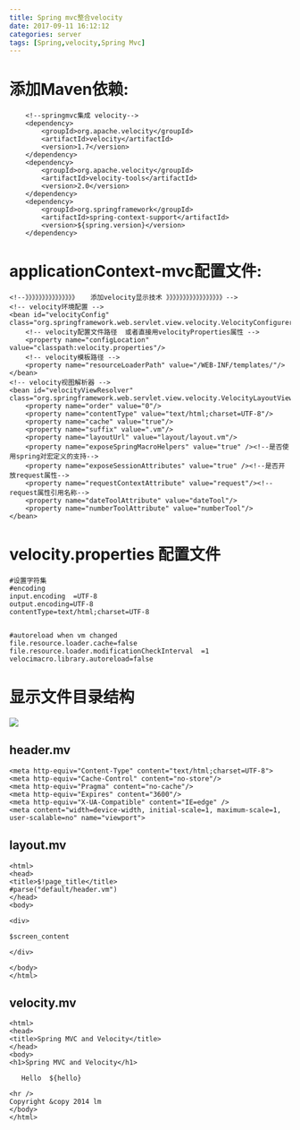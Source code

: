 ```yaml
---
title: Spring mvc整合velocity
date: 2017-09-11 16:12:12
categories: server
tags: [Spring,velocity,Spring Mvc] 
---
```

# 添加Maven依赖: #
        <!--springmvc集成 velocity-->
        <dependency>
            <groupId>org.apache.velocity</groupId>
            <artifactId>velocity</artifactId>
            <version>1.7</version>
        </dependency>
        <dependency>
            <groupId>org.apache.velocity</groupId>
            <artifactId>velocity-tools</artifactId>
            <version>2.0</version>
        </dependency>
        <dependency>
            <groupId>org.springframework</groupId>
            <artifactId>spring-context-support</artifactId>
            <version>${spring.version}</version>
        </dependency>

# applicationContext-mvc配置文件: #
    <!--》》》》》》》》》》》》》》》   添加velocity显示技术 》》》》》》》》》》》》》》》》》-->
    <!-- velocity环境配置 -->
    <bean id="velocityConfig" class="org.springframework.web.servlet.view.velocity.VelocityConfigurer">
        <!-- velocity配置文件路径  或者直接用velocityProperties属性 -->
        <property name="configLocation" value="classpath:velocity.properties"/>
        <!-- velocity模板路径 -->
        <property name="resourceLoaderPath" value="/WEB-INF/templates/"/>
    </bean>
    <!-- velocity视图解析器 -->
    <bean id="velocityViewResolver" class="org.springframework.web.servlet.view.velocity.VelocityLayoutViewResolver">
        <property name="order" value="0"/>
        <property name="contentType" value="text/html;charset=UTF-8"/>
        <property name="cache" value="true"/>
        <property name="suffix" value=".vm"/>
        <property name="layoutUrl" value="layout/layout.vm"/>
        <property name="exposeSpringMacroHelpers" value="true" /><!--是否使用spring对宏定义的支持-->
        <property name="exposeSessionAttributes" value="true" /><!--是否开放request属性-->
        <property name="requestContextAttribute" value="request"/><!--request属性引用名称-->
        <property name="dateToolAttribute" value="dateTool"/>
        <property name="numberToolAttribute" value="numberTool"/>
    </bean>
# velocity.properties 配置文件 #
    #设置字符集
    #encoding
    input.encoding  =UTF-8
    output.encoding=UTF-8
    contentType=text/html;charset=UTF-8
    
    
    #autoreload when vm changed
    file.resource.loader.cache=false
    file.resource.loader.modificationCheckInterval  =1
    velocimacro.library.autoreload=false
# 显示文件目录结构 #
![](/images/server/velocity-layout.png)

## header.mv 

    <meta http-equiv="Content-Type" content="text/html;charset=UTF-8">
    <meta http-equiv="Cache-Control" content="no-store"/>
    <meta http-equiv="Pragma" content="no-cache"/>
    <meta http-equiv="Expires" content="3600"/>
    <meta http-equiv="X-UA-Compatible" content="IE=edge" />
    <meta content="width=device-width, initial-scale=1, maximum-scale=1, user-scalable=no" name="viewport">

## layout.mv ##
    <html>
    <head>
    <title>$!page_title</title>
    #parse("default/header.vm")
    </head>
    <body>
    
    <div>
    
    $screen_content
    
    </div>
    
    </body>
    </html>
## velocity.mv ##
    <html>
    <head>
    <title>Spring MVC and Velocity</title>
    </head>
    <body>
    <h1>Spring MVC and Velocity</h1>
    
       Hello  ${hello}
    
    <hr />
    Copyright &copy 2014 lm
    </body>
    </html>